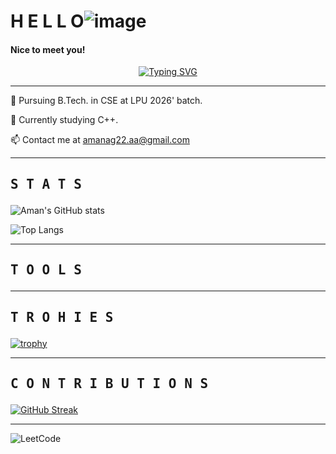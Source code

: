## <h1>H E L L O![image](https://github.com/Aman-Agrawal-22/Aman-Agrawal-22/assets/114796892/4bf1d5d1-8f8e-4cbc-9244-21d7d64427aa)</h1>

<h4>Nice to meet you!</h4>
<center><a href="https://git.io/typing-svg"><img src="https://readme-typing-svg.demolab.com?font=Caveat&weight=700&size=50&pause=1000&color=AA56F7&background=FFF7F100&center=true&vCenter=true&width=500&height=150&lines=Hi%2C!+I'm+Aman+;I'm+a+Software+Engineer" alt="Typing SVG" /></a></center>

<hr>
🔭 Pursuing B.Tech. in CSE at LPU 2026' batch.

🌱 Currently studying C++.

📫 Contact me at amanag22.aa@gmail.com
<hr>
<h2><pre>S T A T S</pre></h2>

![Aman's GitHub stats](https://github-readme-stats.vercel.app/api?username=Aman-Agrawal-22&show_icons=true&theme=radical)

![Top Langs](https://github-readme-stats.vercel.app/api/top-langs/?username=Aman-Agrawal-22&layout=compact&theme=radical)

<hr>
<h2><pre>T O O L S</pre></h2>

<hr>
<h2><pre>T R O H I E S</pre></h2>

[![trophy](https://github-profile-trophy.vercel.app/?username=ryo-ma&theme=onedark)](https://github.com/ryo-ma/github-profile-trophy)

<hr>
<h2><pre>C O N T R I B U T I O N S</pre></h2>

[![GitHub Streak](http://github-readme-streak-stats.herokuapp.com?user=Aman-Agrawal-22&theme=dark)](https://git.io/streak-stats)

<hr>

![LeetCode](https://img.shields.io/badge/LeetCode-000000?style=for-the-badge&logo=LeetCode&logoColor=#d16c06)
